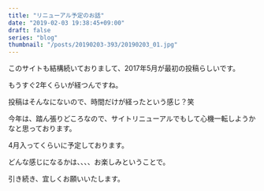 ```yaml
---
title: "リニューアル予定のお話"
date: "2019-02-03 19:38:45+09:00"
draft: false
series: "blog"
thumbnail: "/posts/20190203-393/20190203_01.jpg"
---
```

このサイトも結構続いておりまして、2017年5月が最初の投稿らしいです。  

もうすぐ2年くらいが経つんですね。  

投稿はそんなにないので、時間だけが経ったという感じ？笑  

今年は、踏ん張りどころなので、サイトリニューアルでもして心機一転しようかなと思っております。  

4月入ってくらいに予定しております。  

どんな感じになるかは、、、、お楽しみということで。  

引き続き、宜しくお願いいたします。  